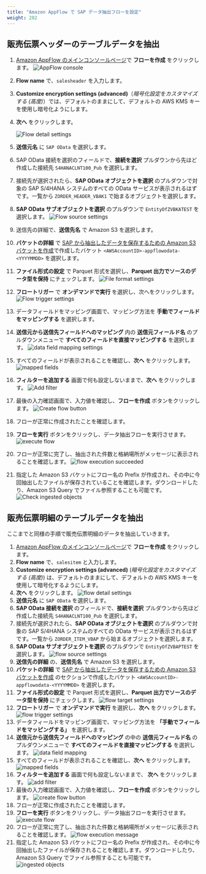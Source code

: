 ```yaml
---
title: "Amazon AppFlow で SAP データ抽出フローを設定"
weight: 202
---
```


## 販売伝票ヘッダーのテーブルデータを抽出

1. [Amazon AppFlow のメインコンソールページ](https://us-east-1.console.aws.amazon.com/appflow/home?region=us-east-1#/)で **フローを作成** をクリックします。
    ![AppFlow console](/static/01-data-ingestion/option1-ingest-from-sap/image07.ja.png)
1. **Flow name** で、`salesheader` を入力します。
1. **Customize encryption settings (advanced)**（*暗号化設定をカスタマイズする (高度)*）では、デフォルトのままにして、デフォルトの AWS KMS キーを使用し暗号化ようにします。
1. **次へ** をクリックします。

    ![Flow detail settings](/static/01-data-ingestion/option1-ingest-from-sap/image08.ja.png)
1. **送信元名** に `SAP OData` を選択します。
1. SAP OData 接続を選択のフィールドで、**接続を選択** プルダウンから先ほど作成した接続先 `S4HANACLNT100_Pub` を選択します。
1. 接続先が選択されたら、**SAP OData オブジェクトを選択** のプルダウンで対象の SAP S/4HANA システムのすべての OData サービスが表示されるはずです。一覧から `ZORDER_HEADER_VBAK1` で始まるオブジェクトを選択します。
1. **SAP OData サブオブジェクトを選択** のプルダウンで `EntityOfZVBKATEST` を選択します。
    ![Flow source settings](/static/01-data-ingestion/option1-ingest-from-sap/image09.ja.png)
1. 送信先の詳細で、**送信先名** で Amazon S3 を選択します。
1. **バケットの詳細** で [SAP から抽出したデータを保存するための Amazon S3 バケットを作成](/content/09-end-to-end-workshop/01-data-ingestion/option1-ingest-from-sap/101-preparation.ja.md#sap-から抽出したデータを保存するための-amazon-s3-バケットを作成)で作成したバケット `<AWSAccountID>-appflowodata-<YYYYMMDD>` を選択します。
1. **ファイル形式の設定** で Parquet 形式を選択し、**Parquet 出力でソースのデータ型を保持** にチェックします。
    ![File format settings](/static/01-data-ingestion/option1-ingest-from-sap/image10.ja.png)
1. **フロートリガー** で **オンデマンドで実行** を選択し、次へをクリックします。
    ![Flow trigger settings](/static/01-data-ingestion/option1-ingest-from-sap/image11.ja.png)
1. データフィールドをマッピング画面で、マッピング方法を **手動でフィールドをマッピングする** を選択します。
1. **送信元から送信先フィールドへのマッピング** 内の **送信元フィールド名** のプルダウンメニューで **すべてのフィールドを直接マッピングする** を選択します。
    ![data field mapping settings](/static/01-data-ingestion/option1-ingest-from-sap/image12.ja.png)
1. すべてのフィールドが表示されることを確認し、**次へ** をクリックします。
    ![mapped fields](/static/01-data-ingestion/option1-ingest-from-sap/image13.ja.png)
1. **フィルターを追加する** 画面で何も設定しないままで、**次へ** をクリックします。
    ![Add filter](/static/01-data-ingestion/option1-ingest-from-sap/image14.ja.png)
1. 最後の入力確認画面で、入力値を確認し、**フローを作成** ボタンをクリックします。
    ![Create flow button](/static/01-data-ingestion/option1-ingest-from-sap/image15.ja.png)
1. フローが正常に作成されたことを確認します。
2. **フローを実行** ボタンをクリックし、データ抽出フローを実行させます。
    ![execute flow](/static/01-data-ingestion/option1-ingest-from-sap/image16.ja.png)
1. フローが正常に完了し、抽出された件数と格納場所がメッセージに表示されることを確認します。
    ![flow execution succeeded](/static/01-data-ingestion/option1-ingest-from-sap/image17.ja.png)
1. 指定した Amazon S3 バケットにフロー名の Prefix が作成され、その中に今回抽出したファイルが保存されていることを確認します。ダウンロードしたり、Amazon S3 Query でファイル参照することも可能です。
    ![Check ingested objects](/static/01-data-ingestion/option1-ingest-from-sap/image18.ja.png)


## 販売伝票明細のテーブルデータを抽出

ここまでと同様の手順で販売伝票明細のデータを抽出していきます。

1. [Amazon AppFlow のメインコンソールページ](https://us-east-1.console.aws.amazon.com/appflow/home?region=us-east-1#/)で **フローを作成** をクリックします。
1. **Flow name** で、`salesitem` と入力します。
1. **Customize encryption settings (advanced)** (*暗号化設定をカスタマイズする (高度)*) は、デフォルトのままにして、デフォルトの AWS KMS キーを使用して暗号化するようにします。
1. **次へ** をクリックします。
    ![flow detail settings](/static/01-data-ingestion/option1-ingest-from-sap/image19.ja.png)
1. **送信元名** に `SAP OData` を選択します。
1. **SAP OData 接続を選択** のフィールドで、**接続を選択** プルダウンから先ほど作成した接続先 `S4HANACLNT100_Pub` を選択します。
1. 接続先が選択されたら、**SAP OData オブジェクトを選択** のプルダウンで対象の SAP S/4HANA システムのすべての OData サービスが表示されるはずです。一覧から `ZORDER_ITEM_VBAP` から始まるオブジェクトを選択します。
1. **SAP OData サブオブジェクトを選択** のプルダウンで `EntityOfZVBAPTEST` を選択します。
    ![flow source settings](/static/01-data-ingestion/option1-ingest-from-sap/image20.ja.png)
1. **送信先の詳細** の、**送信先名** で Amazon S3 を選択します。
1. **バケットの詳細** で [SAP から抽出したデータを保存するための Amazon S3 バケットを作成](/content/09-end-to-end-workshop/01-data-ingestion/option1-ingest-from-sap/101-preparation.ja.md#sap-から抽出したデータを保存するための-amazon-s3-バケットを作成) のセクションで作成したバケット `<AWSAccountID>-appflowodata-<YYYYMMDD>` を選択します。
1. **ファイル形式の設定** で Parquet 形式を選択し、**Parquet 出力でソースのデータ型を保持** にチェックします。
    ![flow target settings](/static/01-data-ingestion/option1-ingest-from-sap/image21.ja.png)
1. **フロートリガー** で **オンデマンドで実行** を選択し、**次へ** をクリックします。
    ![flow trigger settings](/static/01-data-ingestion/option1-ingest-from-sap/image22.ja.png)
1. データフィールドをマッピング画面で、マッピング方法を **「手動でフィールドをマッピングする」** を選択します。
1. **送信元から送信先フィールドへのマッピング** の中の **送信元フィールド名** のプルダウンメニューで **すべてのフィールドを直接マッピングする** を選択します。
    ![data field mapping](/static/01-data-ingestion/option1-ingest-from-sap/image23.ja.png)
1. すべてのフィールドが表示されることを確認し、**次へ** をクリックします。
    ![mapped fields](/static/01-data-ingestion/option1-ingest-from-sap/image24.ja.png)
1. **フィルターを追加する** 画面で何も設定しないままで、 **次へ** をクリックします。
    ![add filter](/static/01-data-ingestion/option1-ingest-from-sap/image25.ja.png)
1. 最後の入力確認画面で、入力値を確認し、**フローを作成** ボタンをクリックします。
    ![create flow button](/static/01-data-ingestion/option1-ingest-from-sap/image26.ja.png)
1. フローが正常に作成されたことを確認します。
1. **フローを実行** ボタンをクリックし、データ抽出フローを実行させます。
    ![execute flow](/static/01-data-ingestion/option1-ingest-from-sap/image27.ja.png)
1. フローが正常に完了し、抽出された件数と格納場所がメッセージに表示されることを確認します。
    ![flow execution message](/static/01-data-ingestion/option1-ingest-from-sap/image28.ja.png)
1. 指定した Amazon S3 バケットにフロー名の Prefix が作成され、その中に今回抽出したファイルが保存されることを確認します。ダウンロードしたり、Amazon S3 Query でファイル参照することも可能です。
    ![ingested objects](/static/01-data-ingestion/option1-ingest-from-sap/image29.ja.png)
